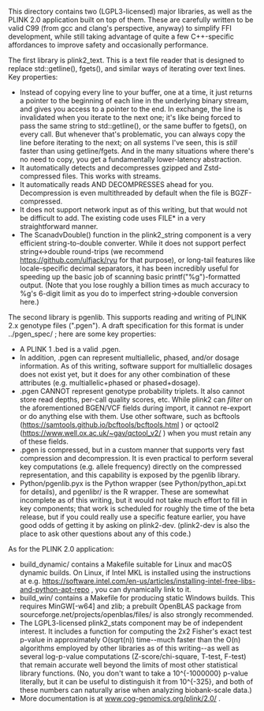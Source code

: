 This directory contains two (LGPL3-licensed) major libraries, as well as the
PLINK 2.0 application built on top of them.  These are carefully written to be
valid C99 (from gcc and clang's perspective, anyway) to simplify FFI
development, while still taking advantage of quite a few C++-specific
affordances to improve safety and occasionally performance.

The first library is plink2_text.  This is a text file reader that is designed
to replace std::getline(), fgets(), and similar ways of iterating over text
lines.  Key properties:
* Instead of copying every line to your buffer, one at a time, it just returns
  a pointer to the beginning of each line in the underlying binary stream, and
  gives you access to a pointer to the end.  In exchange, the line is
  invalidated when you iterate to the next one; it's like being forced to pass
  the same string to std::getline(), or the same buffer to fgets(), on every
  call.  But whenever that's problematic, you can always copy the line before
  iterating to the next; on all systems I've seen, this is *still* faster than
  using getline/fgets.  And in the many situations where there's no need to
  copy, you get a fundamentally lower-latency abstraction.
* It automatically detects and decompresses gzipped and Zstd-compressed files.
  This works with streams.
* It automatically reads AND DECOMPRESSES ahead for you.  Decompression is even
  multithreaded by default when the file is BGZF-compressed.
* It does not support network input as of this writing, but that would not be
  difficult to add.  The existing code uses FILE* in a very straightforward
  manner.
* The ScanadvDouble() function in the plink2_string component is a very
  efficient string-to-double converter.  While it does not support perfect
  string<->double round-trips (we recommend https://github.com/ulfjack/ryu for
  that purpose), or long-tail features like locale-specific decimal separators,
  it has been incredibly useful for speeding up the basic job of scanning basic
  printf("%g")-formatted output.  (Note that you lose roughly a billion times
  as much accuracy to %g's 6-digit limit as you do to imperfect string->double
  conversion here.)

The second library is pgenlib.  This supports reading and writing of PLINK 2.x
genotype files (".pgen").  A draft specification for this format is under
../pgen_spec/ ; here are some key properties:
* A PLINK 1 .bed is a valid .pgen.
* In addition, .pgen can represent multiallelic, phased, and/or dosage
  information.  As of this writing, software support for multiallelic dosages
  does not exist yet, but it does for any other combination of these attributes
  (e.g. multiallelic+phased or phased+dosage).
* .pgen CANNOT represent genotype probability triplets.  It also cannot store
  read depths, per-call quality scores, etc.  While plink2 can *filter* on the
  aforementioned BGEN/VCF fields during import, it cannot re-export or do
  anything else with them.  Use other software, such as bcftools
  (https://samtools.github.io/bcftools/bcftools.html ) or qctool2
  (https://www.well.ox.ac.uk/~gav/qctool_v2/ ) when you must retain any of
  these fields.
* .pgen is compressed, but in a custom manner that supports very fast
  compression and decompression.  It is even practical to perform several key
  computations (e.g. allele frequency) directly on the compressed
  representation, and this capability is exposed by the pgenlib library.
* Python/pgenlib.pyx is the Python wrapper (see Python/python_api.txt for
  details), and pgenlibr/ is the R wrapper.  These are somewhat incomplete as
  of this writing, but it would not take much effort to fill in key components;
  that work is scheduled for roughly the time of the beta release, but if you
  could really use a specific feature earlier, you have good odds of getting it
  by asking on plink2-dev.  (plink2-dev is also the place to ask other
  questions about any of this code.)

As for the PLINK 2.0 application:
* build_dynamic/ contains a Makefile suitable for Linux and macOS dynamic
  builds.  On Linux, if Intel MKL is installed using the instructions at e.g.
  https://software.intel.com/en-us/articles/installing-intel-free-libs-and-python-apt-repo ,
  you can dynamically link to it.
* build_win/ contains a Makefile for producing static Windows builds.  This
  requires MinGW[-w64] and zlib; a prebuilt OpenBLAS package from
  sourceforge.net/projects/openblas/files/ is also strongly recommended.
* The LGPL3-licensed plink2_stats component may be of independent interest.  It
  includes a function for computing the 2x2 Fisher's exact test p-value in
  approximately O(sqrt(n)) time--much faster than the O(n) algorithms employed
  by other libraries as of this writing--as well as several log-p-value
  computations (Z-score/chi-square, T-test, F-test) that remain accurate well
  beyond the limits of most other statistical library functions.  (No, you
  don't want to take a 10^{-1000000} p-value literally, but it can be useful to
  distinguish it from 10^{-325}, and both of these numbers can naturally arise
  when analyzing biobank-scale data.)
* More documentation is at www.cog-genomics.org/plink/2.0/ .
